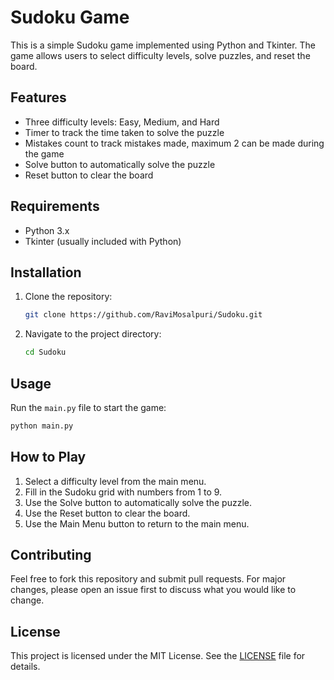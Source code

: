 # Sudoku Game

This is a simple Sudoku game implemented using Python and Tkinter. The game allows users to select difficulty levels, solve puzzles, and reset the board.

## Features

- Three difficulty levels: Easy, Medium, and Hard
- Timer to track the time taken to solve the puzzle
- Mistakes count to track mistakes made, maximum 2 can be made during the game
- Solve button to automatically solve the puzzle
- Reset button to clear the board

## Requirements

- Python 3.x
- Tkinter (usually included with Python)

## Installation

1. Clone the repository:
   ```bash
   git clone https://github.com/RaviMosalpuri/Sudoku.git
   ```
2. Navigate to the project directory:
   ```bash
   cd Sudoku
   ```

## Usage

Run the `main.py` file to start the game:
```bash
python main.py
```

## How to Play

1. Select a difficulty level from the main menu.
2. Fill in the Sudoku grid with numbers from 1 to 9.
3. Use the Solve button to automatically solve the puzzle.
4. Use the Reset button to clear the board.
5. Use the Main Menu button to return to the main menu.

## Contributing

Feel free to fork this repository and submit pull requests. For major changes, please open an issue first to discuss what you would like to change.

## License

This project is licensed under the MIT License. See the [LICENSE](LICENSE) file for details.
